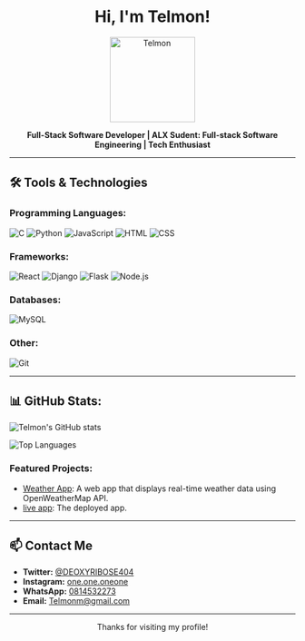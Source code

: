 <h1 align="center">Hi, I'm Telmon!</h1>

<p align="center">
  <img src="https://avatars.githubusercontent.com/telmon95" width="150" height="150" alt="Telmon">
</p>

<p align="center">
  <strong>Full-Stack Software Developer | ALX Sudent: Full-stack Software Engineering | Tech Enthusiast</strong>
</p>

---

## 🛠️ Tools & Technologies

### Programming Languages:
![C](https://img.shields.io/badge/-C-00599C?style=flat&logo=c&logoColor=white)
![Python](https://img.shields.io/badge/-Python-3776AB?style=flat&logo=python&logoColor=white)
![JavaScript](https://img.shields.io/badge/-JavaScript-F7DF1E?style=flat&logo=javascript&logoColor=black)
![HTML](https://img.shields.io/badge/-HTML5-E34F26?style=flat&logo=html5&logoColor=white)
![CSS](https://img.shields.io/badge/-CSS3-1572B6?style=flat&logo=css3&logoColor=white)

### Frameworks:
![React](https://img.shields.io/badge/-React-61DAFB?style=flat&logo=react&logoColor=black)
![Django](https://img.shields.io/badge/-Django-092E20?style=flat&logo=django&logoColor=white)
![Flask](https://img.shields.io/badge/-Flask-000000?style=flat&logo=flask&logoColor=white)
![Node.js](https://img.shields.io/badge/-Node.js-339933?style=flat&logo=node.js&logoColor=white)

### Databases:
![MySQL](https://img.shields.io/badge/-MySQL-4479A1?style=flat&logo=mysql&logoColor=white)

### Other:
![Git](https://img.shields.io/badge/-Git-F05032?style=flat&logo=git&logoColor=white)


---

## 📊 GitHub Stats:
![Telmon's GitHub stats](https://github-readme-stats.vercel.app/api?username=telmon95&show_icons=true&theme=tokyonight)

![Top Languages](https://github-readme-stats.vercel.app/api/top-langs/?username=telmon95&layout=compact&theme=radical)


### Featured Projects:
- [Weather App](https://github.com/telmon95/weather-app): A web app that displays real-time weather data using OpenWeatherMap API.
- [live app](https://dashing-shortbread-8104f8.netlify.app): The deployed app.

---

## 📫 Contact Me
- **Twitter:** [@DEOXYRIBOSE404](https://twitter.com/DEOXYRIBOSE404)
- **Instagram:** [one.one.oneone](https://www.instagram.com/one.one.oneone)
- **WhatsApp:** [0814532273](https://wa.me/0814532273)
- **Email:** [Telmonm@gmail.com](mailto:Telmonm@gmail.com)

---

<p align="center">Thanks for visiting my profile!</p>

